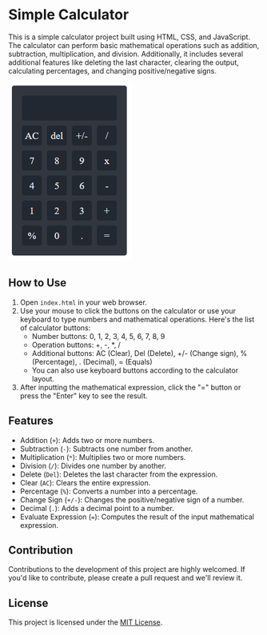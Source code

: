 # Simple Calculator

This is a simple calculator project built using HTML, CSS, and JavaScript. The calculator can perform basic mathematical operations such as addition, subtraction, multiplication, and division. Additionally, it includes several additional features like deleting the last character, clearing the output, calculating percentages, and changing positive/negative signs.

![Screenshot](image.png)

## How to Use

1. Open `index.html` in your web browser.
2. Use your mouse to click the buttons on the calculator or use your keyboard to type numbers and mathematical operations. Here's the list of calculator buttons:
   - Number buttons: 0, 1, 2, 3, 4, 5, 6, 7, 8, 9
   - Operation buttons: +, -, *, /
   - Additional buttons: AC (Clear), Del (Delete), +/- (Change sign), % (Percentage), . (Decimal), = (Equals)
   - You can also use keyboard buttons according to the calculator layout.
3. After inputting the mathematical expression, click the "=" button or press the "Enter" key to see the result.

## Features

- Addition (`+`): Adds two or more numbers.
- Subtraction (`-`): Subtracts one number from another.
- Multiplication (`*`): Multiplies two or more numbers.
- Division (`/`): Divides one number by another.
- Delete (`Del`): Deletes the last character from the expression.
- Clear (`AC`): Clears the entire expression.
- Percentage (`%`): Converts a number into a percentage.
- Change Sign (`+/-`): Changes the positive/negative sign of a number.
- Decimal (`.`): Adds a decimal point to a number.
- Evaluate Expression (`=`): Computes the result of the input mathematical expression.

## Contribution

Contributions to the development of this project are highly welcomed. If you'd like to contribute, please create a pull request and we'll review it.

## License

This project is licensed under the [MIT License](LICENSE).
